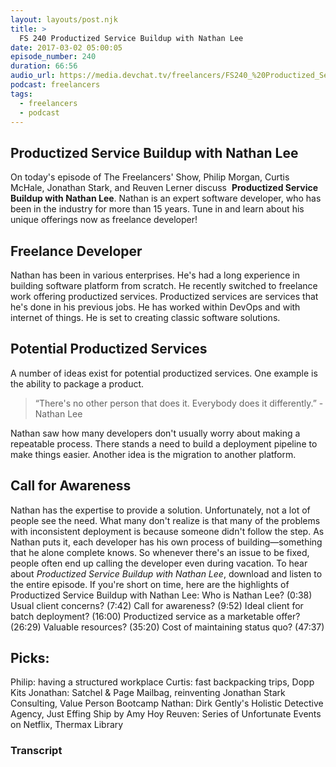 ```yaml
---
layout: layouts/post.njk
title: >
  FS 240 Productized Service Buildup with Nathan Lee
date: 2017-03-02 05:00:05
episode_number: 240
duration: 66:56
audio_url: https://media.devchat.tv/freelancers/FS240_%20Productized_Service_Buildup_with_Nathan_Lee.mp3
podcast: freelancers
tags:
  - freelancers
  - podcast
---
```


## Productized Service Buildup with Nathan Lee

On today's episode of The Freelancers' Show, Philip Morgan, Curtis McHale, Jonathan Stark, and Reuven Lerner discuss&nbsp; **Productized Service Buildup with Nathan Lee**. Nathan is an expert software developer, who has been in the industry for more than 15 years.&nbsp;Tune in and learn about his unique offerings now as freelance developer!

## Freelance Developer

Nathan has been in various enterprises. He's had a long experience in building software platform from scratch. He recently switched to freelance work offering productized services. Productized services are services that he's done in his previous jobs. He has worked within DevOps and with internet of things. He is set to creating classic software solutions.

## Potential Productized Services

A number of ideas exist for potential productized services.&nbsp;One example is the ability to package a product.

> “There's no other&nbsp;person that does it. Everybody does it differently.” -Nathan Lee

Nathan saw how many developers don't usually worry about making a repeatable process. There stands a need to build a deployment pipeline to make things easier. Another idea is the migration to another platform.

## Call for Awareness

Nathan has the expertise to provide a solution. Unfortunately, not a lot of people see the need. What many don't realize is that many of the problems with inconsistent deployment is&nbsp;because someone didn't follow the step. As Nathan puts it, each developer has his own process of building—something that he alone complete knows.&nbsp;So whenever there's an issue to be fixed, people often end up&nbsp;calling the developer even during vacation. To hear about _Productized Service Buildup with Nathan Lee_, download and listen to the entire episode. If you're short on time, here are the highlights of Productized Service Buildup with Nathan Lee: Who is Nathan Lee? (0:38) Usual client concerns? (7:42) Call for awareness?&nbsp;(9:52) Ideal client for batch deployment? (16:00) Productized service as a marketable offer? (26:29) Valuable resources? (35:20) Cost of maintaining status quo?&nbsp;(47:37)

## Picks:

Philip: having a structured workplace Curtis: fast backpacking trips,&nbsp;Dopp Kits Jonathan: Satchel & Page Mailbag, reinventing Jonathan Stark Consulting, Value Person Bootcamp Nathan: Dirk Gently's Holistic Detective Agency, Just Effing Ship by Amy Hoy Reuven: Series of Unfortunate Events on Netflix, Thermax Library

### Transcript
